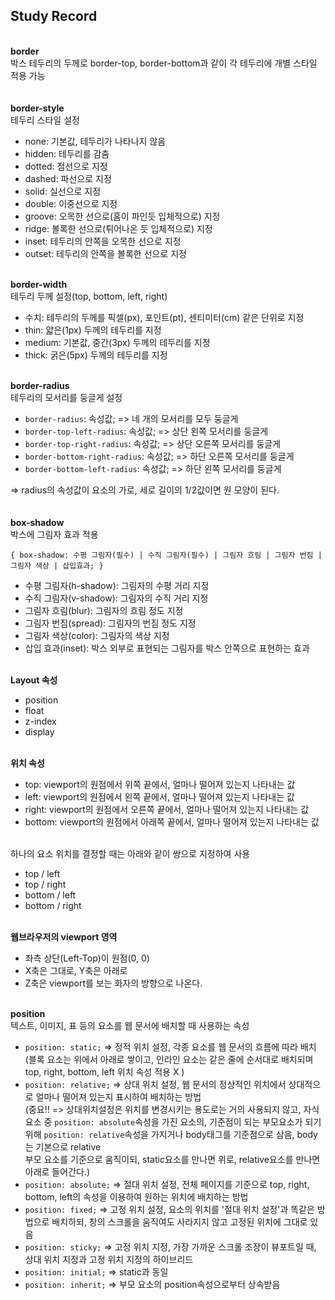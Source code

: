 ## Study Record
\
**border**  
박스 테두리의 두께로 border-top, border-bottom과 같이 각 테두리에 개별 스타일 적용 가능  
\
\
**border-style**  
테두리 스타일 설정
- none: 기본값, 테두리가 나타나지 않음
- hidden: 테두리를 감춤
- dotted: 점선으로 지정
- dashed: 파선으로 지정
- solid: 실선으로 지정
- double: 이중선으로 지정
- groove: 오목한 선으로(홈이 파인듯 입체적으로) 지정
- ridge: 볼록한 선으로(튀어나온 듯 입체적으로) 지정
- inset: 테두리의 안쪽을 오목한 선으로 지정
- outset: 테두리의 안쪽을 볼록한 선으로 지정

\
**border-width**  
테두리 두께 설정(top, bottom, left, right)
- 수치: 테두리의 두께를 픽셀(px), 포인트(pt), 센티미터(cm) 같은 단위로 지정
- thin: 얇은(1px) 두께의 테두리를 지정
- medium: 기본값, 중간(3px) 두께의 테두리를 지정
- thick: 굵은(5px) 두께의 테두리를 지정

\
**border-radius**  
테두리의 모서리를 둥글게 설정
- ```border-radius```: 속성값; => 네 개의 모서리를 모두 둥글게
- ```border-top-left-radius```: 속성값; => 상단 왼쪽 모서리를 둥글게
- ```border-top-right-radius```: 속성값; => 상단 오른쪽 모서리를 둥글게
- ```border-bottom-right-radius```: 속성값; => 하단 오른쪽 모서리를 둥글게
- ```border-bottom-left-radius```: 속성값; => 하단 왼쪽 모서리를 둥글게  


=> radius의 속성값이 요소의 가로, 세로 길이의 1/2값이면 원 모양이 된다.  
\
\
**box-shadow**  
박스에 그림자 효과 적용  
``` 
{ box-shadow: 수평 그림자(필수) | 수직 그림자(필수) | 그림자 흐림 | 그림자 번짐 | 그림자 색상 | 삽입효과; }
```
- 수평 그림자(h-shadow): 그림자의 수평 거리 지정
- 수직 그림자(v-shadow): 그림자의 수직 거리 지정
- 그림자 흐림(blur): 그림자의 흐림 정도 지정
- 그림자 번짐(spread): 그림자의 번짐 정도 지정
- 그림자 색상(color): 그림자의 색상 지정
- 삽입 효과(inset): 박스 외부로 표현되는 그림자를 박스 안쪽으로 표현하는 효과

\
**Layout 속성**  
- position
- float
- z-index
- display

\
**위치 속성**  
- top: viewport의 원점에서 위쪽 끝에서, 얼마나 떨어져 있는지 나타내는 값
- left: viewport의 원점에서 왼쪽 끝에서, 얼마나 떨어져 있는지 나타내는 값
- right: viewport의 원점에서 오른쪽 끝에서, 얼마나 떨어져 있는지 나타내는 값
- bottom: viewport의 원점에서 아래쪽 끝에서, 얼마나 떨어져 있는지 나타내는 값

\
하나의 요소 위치를 결정할 때는 아래와 같이 쌍으로 지정하여 사용  
- top / left
- top / right
- bottom / left
- bottom / right

\
**웹브라우저의 viewport 영역**  
- 좌측 상단(Left-Top)이 원점(0, 0)
- X축은 그대로, Y축은 아래로
- Z축은 viewport를 보는 화자의 방향으로 나온다.

\
**position**  
텍스트, 이미지, 표 등의 요소를 웹 문서에 배치할 때 사용하는 속성  
- ```position: static;``` => 정적 위치 설정, 각종 요소를 웹 문서의 흐름에 따라 배치  
  (블록 요소는 위에서 아래로 쌓이고, 인라인 요소는 같은 줄에 순서대로 배치되며 top, right, bottom, left 위치 속성 적용 X )
- ```position: relative;``` => 상대 위치 설정, 웹 문서의 정상적인 위치에서 상대적으로 얼마나 떨어져 있는지 표시하여 배치하는 방법  
  (중요!! => 상대위치설정은 위치를 변경시키는 용도로는 거의 사용되지 않고, 자식요소 중 ```position: absolute```속성을 가진 요소의, 기준점이 되는 부모요소가 되기 위해 ```position: relative```속성을 가지거나 body태그를 기준점으로 삼음, body는 기본으로 relative  
  부모 요소를 기준으로 움직이되, static요소를 만나면 위로, relative요소를 만나면 아래로 들어간다.)
- ```position: absolute;``` => 절대 위치 설정, 전체 페이지를 기준으로 top, right, bottom, left의 속성을 이용하여 원하는 위치에 배치하는 방법
- ```position: fixed;``` => 고정 위치 설정, 요소의 위치를 '절대 위치 설정'과 똑같은 방법으로 배치하되, 창의 스크롤을 움직여도 사라지지 않고 고정된 위치에 그대로 있음
- ```position: sticky;``` => 고정 위치 지정, 가장 가까운 스크롤 조장이 뷰포트일 때, 상대 위치 지정과 고정 위치 지정의 하이브리드
- ```position: initial;``` => static과 동일
- ```position: inherit;``` => 부모 요소의 position속성으로부터 상속받음
